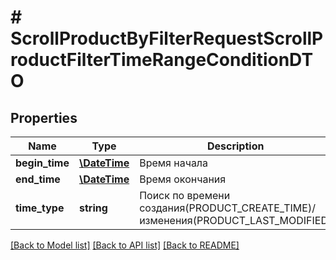 # # ScrollProductByFilterRequestScrollProductFilterTimeRangeConditionDTO

## Properties

Name | Type | Description | Notes
------------ | ------------- | ------------- | -------------
**begin_time** | [**\DateTime**](\DateTime.md) | Время начала | [optional]
**end_time** | [**\DateTime**](\DateTime.md) | Время окончания | [optional]
**time_type** | **string** | Поиск по времени создания(PRODUCT_CREATE_TIME)/изменения(PRODUCT_LAST_MODIFIED) | [optional]

[[Back to Model list]](../../README.md#models) [[Back to API list]](../../README.md#endpoints) [[Back to README]](../../README.md)
